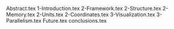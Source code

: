 Abstract.tex
1-Introduction.tex
2-Framework.tex
2-Structure.tex
2-Memory.tex
2-Units.tex
2-Coordinates.tex
3-Visualization.tex
3-Parallelism.tex
Future.tex
conclusions.tex